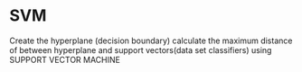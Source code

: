 # SVM
Create the hyperplane (decision boundary) calculate the maximum distance of  between  hyperplane and support vectors(data set classifiers) using SUPPORT VECTOR MACHINE 
